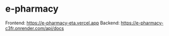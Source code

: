 # e-pharmacy

Frontend: 
https://e-pharmacy-eta.vercel.app
Backend: 
https://e-pharmacy-c3fr.onrender.com/api/docs
